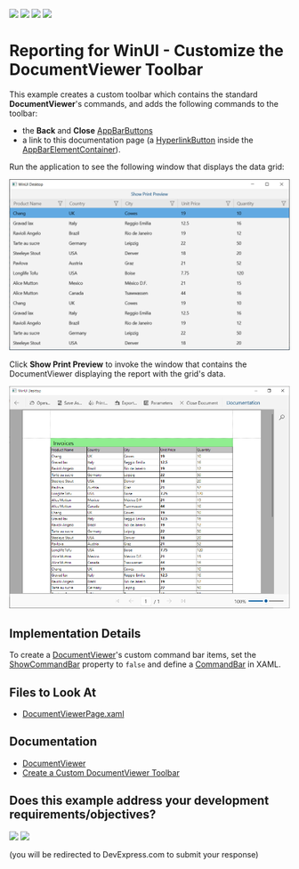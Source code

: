 <!-- default badges list -->
![](https://img.shields.io/endpoint?url=https://codecentral.devexpress.com/api/v1/VersionRange/422864203/22.1.2%2B)
[![](https://img.shields.io/badge/Open_in_DevExpress_Support_Center-FF7200?style=flat-square&logo=DevExpress&logoColor=white)](https://supportcenter.devexpress.com/ticket/details/T1040667)
[![](https://img.shields.io/badge/📖_How_to_use_DevExpress_Examples-e9f6fc?style=flat-square)](https://docs.devexpress.com/GeneralInformation/403183)
[![](https://img.shields.io/badge/💬_Leave_Feedback-feecdd?style=flat-square)](#does-this-example-address-your-development-requirementsobjectives)
<!-- default badges end -->
# Reporting for WinUI - Customize the DocumentViewer Toolbar

This example creates a custom toolbar which contains the standard **DocumentViewer**'s commands, and adds the following commands to the toolbar:
- the **Back** and **Close** [AppBarButtons](https://docs.microsoft.com/en-us/windows/windows-app-sdk/api/winrt/microsoft.ui.xaml.controls.appbarbutton)
- a link to this documentation page (a [HyperlinkButton](https://docs.microsoft.com/en-us/windows/windows-app-sdk/api/winrt/microsoft.ui.xaml.controls.hyperlinkbutton) inside the [AppBarElementContainer](https://docs.microsoft.com/en-us/windows/windows-app-sdk/api/winrt/microsoft.ui.xaml.controls.appbarelementcontainer)).

Run the application to see the following window that displays the data grid:

![Customize DocumentViewer Toolbar Example - Grid](/images/screenshot_grid.png)

Click **Show Print Preview** to invoke the window that contains the DocumentViewer displaying the report with the grid's data.

![Customize DocumentViewer Toolbar Example - DocumentViewer](/images/screenshot_documentviewer.png)

## Implementation Details

To create a [DocumentViewer](https://docs.devexpress.com/WinUI/DevExpress.WinUI.DocumentViewer.DocumentViewer)'s custom command bar items, set the [ShowCommandBar](https://docs.devexpress.com/WinUI/DevExpress.WinUI.DocumentViewer.DocumentViewer.ShowCommandBar) property to `false` and define a [CommandBar](https://docs.microsoft.com/en-us/windows/windows-app-sdk/api/winrt/microsoft.ui.xaml.controls.commandbar) in XAML.
## Files to Look At

- [DocumentViewerPage.xaml](/CS/CustomizeDocumentViewerToolbarExample/Views/DocumentViewerPage.xaml)


## Documentation

- [DocumentViewer](https://docs.devexpress.com/WinUI/DevExpress.WinUI.DocumentViewer.DocumentViewer?v=22.1)
- [Create a Custom DocumentViewer Toolbar](https://docs.devexpress.com/XtraReports/403462/winui-reporting/document-viewer/api-and-customization/customize-the-document-viewer-toolbar)
<!-- feedback -->
## Does this example address your development requirements/objectives?

[<img src="https://www.devexpress.com/support/examples/i/yes-button.svg"/>](https://www.devexpress.com/support/examples/survey.xml?utm_source=github&utm_campaign=winui-create-a-custom-documentviewer-toolbar&~~~was_helpful=yes) [<img src="https://www.devexpress.com/support/examples/i/no-button.svg"/>](https://www.devexpress.com/support/examples/survey.xml?utm_source=github&utm_campaign=winui-create-a-custom-documentviewer-toolbar&~~~was_helpful=no)

(you will be redirected to DevExpress.com to submit your response)
<!-- feedback end -->
